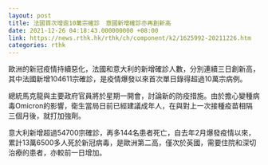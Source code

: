 ```yaml
---
layout: post
title: 法國首次增逾10萬宗確診　意國新增確診亦再創新高
date: 2021-12-26 04:18:43.000000000 +08:00
link: https://news.rthk.hk/rthk/ch/component/k2/1625992-20211226.htm
categories: rthk
---
```


歐洲的新冠疫情持續惡化，法國和意大利的新增確診人數，分別連續三日創新高，其中法國新增104611宗確診，是疫情爆發以來首次單日錄得超過10萬宗病例。

總統馬克龍與主要政府官員將於星期一開會，討論新的防疫措施。由於擔心變種病毒Omicron的影響，衛生當局日前已經建議成年人，在與對上一次接種疫苗相隔三個月後，就打加強劑。

意大利新增超過54700宗確診，再多144名患者死亡，自去年2月爆發疫情以來，累計13萬6500多人死於新冠病毒，是歐洲第二高，僅次於英國，需要住院和深切治療的患者，亦較前一日增加。
